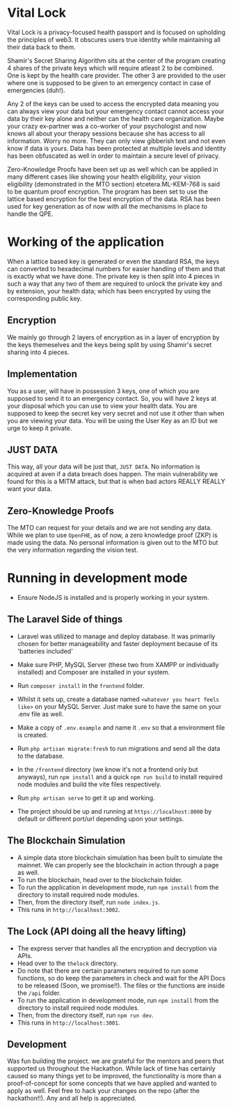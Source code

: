 # Vital Lock

Vital Lock is a privacy-focused health passport and is focused on upholding the principles of web3. It obscures users true identity while maintaining all their data back to them.

Shamir's Secret Sharing Algorithm sits at the center of the program creating 4 shares of the private keys which will require atleast 2 to be combined. One is kept by the health care provider. The other 3 are provided to the user where one is supposed to be given to an emergency contact in case of emergencies (duh!).

Any 2 of the keys can be used to access the encrypted data meaning you can always view your data but your emergency contact cannot access your data by their key alone and neither can the health care organization. Maybe your crazy ex-partner was a co-worker of your psychologist and now knows all about your therapy sessions because she has access to all information. Worry no more. They can only view gibberish text and not even know if data is yours. Data has been protected at multiple levels and identity has been obfuscated as well in order to maintain a secure level of privacy.

Zero-Knowledge Proofs have been set up as well which can be applied in many different cases like showing your health eligibility, your vision eligibility (demonstrated in the MTO section) etcetera.ML-KEM-768 is said to be quantum proof encryption. The program has been set to use the lattice based encryption for the best encryption of the data. RSA has been used for key generation as of now with all the mechanisms in place to handle the QPE.

# Working of the application
When a lattice based key is generated or even the standard RSA, the keys can converted to hexadecimal numbers for easier handling of them and that is exactly what we have done. The private key is then split into 4 pieces in such a way that any two of them are required to unlock the private key and by extension, your health data; which has been encrypted by using the corresponding public key.

## Encryption
We mainly go through 2 layers of encryption as in a layer of encryption by the keys themeselves and the keys being split by using Shamir's secret sharing into 4 pieces. 

## Implementation
You as a user, will have in possession 3 keys, one of which you are supposed to send it to an emergency contact. So, you will have 2 keys at your disposal which you can use to view your health data. You are supposed to keep the secret key very secret and not use it other than when you are viewing your data. You will be using the User Key as an ID but we urge to keep it private.

## JUST DATA
This way, all your data will be just that, `JUST DATA`. No information is acquired at aven if a data breach does happen. The main vulnerability we found for this is a MITM attack, but that is when bad actors REALLY REALLY want your data.

## Zero-Knowledge Proofs
The MTO can request for your details and we are not sending any data. While we plan to use `OpenFHE`, as of now, a zero knowledge proof (ZKP) is made using the data. No personal information is given out to the MTO but the very information regarding the vision test.

# Running in development mode
- Ensure NodeJS is installed and is properly working in your system.

## The Laravel Side of things
- Laravel was utilized to manage and deploy database. It was primarily chosen for better manageability and faster deployment because of its 'batteries included' 
- Make sure PHP, MySQL Server (these two from XAMPP or individually installed) and Composer are installed in your system.
- Run `composer install` in the `frontend` folder.
- Whilst it sets up, create a database named `<whatever you heart feels like>` on your MySQL Server. Just make sure to have the same on your .env file as well.
- Make a copy of `.env.example` and name it `.env` so that a environment file is created.
- Run `php artisan migrate:fresh` to run migrations and send all the data to the database.

- In the `/frontend` directory (we know it's not a frontend only but anyways), run `npm install` and a quick `npm run build` to install required node modules and build the vite files respectively.
- Run `php artisan serve` to get it up and working.
- The project should be up and running at `https://localhost:8000` by default or different port/url depending upon your settings.

## The Blockchain Simulation
- A simple data store blockchain simulation has been built to simulate the mainnet. We can properly see the blockchain in action through a page as well.
- To run the blockchain, head over to the blockchain folder.
- To run the application in  development mode, run `npm install` from the directory to install required node modules.
- Then, from the directory itself, run `node index.js`.
- This runs in `http://localhost:3002`.

## The Lock (API doing all the heavy lifting)
- The express server that handles all the encryption and decryption via APIs.
- Head over to the `thelock` directory.
- Do note that there are certain parameters required to run some functions, so do keep the parameters in check and wait for the API Docs to be released (Soon, we promise!!). The files or the functions are inside the `/api` folder.
- To run the application in  development mode, run `npm install` from the directory to install required node modules.
- Then, from the directory itself, run `npm run dev`.
- This runs in `http://localhost:3001`.

## Development
Was fun building the project. we are grateful for the mentors and peers that supported us throughout the Hackathon. While lack of time has certainly caused so many things yet to be improved, the functionality is more than a proof-of-concept for some concepts that we have applied and wanted to apply as well. Feel free to hack your changes on the repo (after the hackathon!!). Any and all help is appreciated.